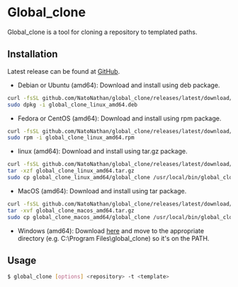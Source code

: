 # Global_clone

Global_clone is a tool for cloning a repository to templated paths.


## Installation

Latest release can be found at [GitHub](https://github.com/natonathan/global_clone/releases).

- Debian or Ubuntu (amd64): Download and install using deb package.

```bash
curl -fsSL github.com/NatoNathan/global_clone/releases/latest/download/global_clone_linux_amd64.deb -O
sudo dpkg -i global_clone_linux_amd64.deb
```

- Fedora or CentOS (amd64): Download and install using rpm package.

```bash
curl -fsSL github.com/NatoNathan/global_clone/releases/latest/download/global_clone_linux_amd64.rpm -O
sudo rpm -i global_clone_linux_amd64.rpm
```

- linux (amd64): Download and install using tar.gz package.

```bash
curl -fsSL github.com/NatoNathan/global_clone/releases/latest/download/global_clone_linux_amd64.tar.gz -O
tar -xzf global_clone_linux_amd64.tar.gz
sudo cp global_clone_linux_amd64/global_clone /usr/local/bin/global_clone # or wherever you want to install it Just make sure it on the PATH
```

- MacOS (amd64): Download and install using tar package.

```bash
curl -fsSL github.com/NatoNathan/global_clone/releases/latest/download/global_clone_macos_amd64.tar.gz -O
tar -xvf global_clone_macos_amd64.tar.gz
sudo cp global_clone_macos_amd64/global_clone /usr/local/bin/global_clone
```

- Windows (amd64): Download [here](https://github.com/natonathan/global_clone/releases/latest/download/global_clone.exe) and move to the appropriate directory (e.g. C:\Program Files\global_clone) so it's on the PATH.

## Usage

```bash
$ global_clone [options] <repository> -t <template>
```
